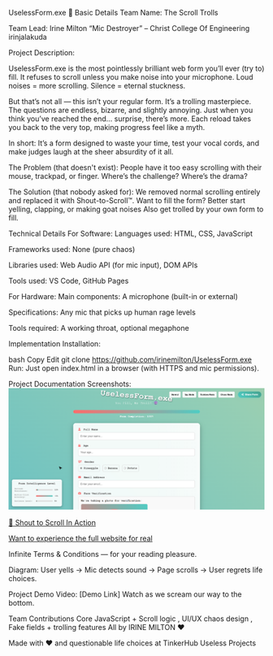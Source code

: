 UselessForm.exe 🎯
Basic Details
Team Name: The Scroll Trolls



Team Lead: Irine Milton  “Mic Destroyer”  – Christ College Of Engineering irinjalakuda



Project Description:

UselessForm.exe is the most pointlessly brilliant web form you’ll ever (try to) fill. It refuses to scroll unless you make noise into your microphone. Loud noises = more scrolling. Silence = eternal stuckness.

But that’s not all — this isn’t your regular form. It’s a trolling masterpiece. The questions are endless, bizarre, and slightly annoying. Just when you think you’ve reached the end… surprise, there’s more. Each reload takes you back to the very top, making progress feel like a myth.

In short: It’s a form designed to waste your time, test your vocal cords, and make judges laugh at the sheer absurdity of it all.
  



The Problem (that doesn't exist):
People have it too easy scrolling with their mouse, trackpad, or finger. Where’s the challenge? Where’s the drama?

The Solution (that nobody asked for):
We removed normal scrolling entirely and replaced it with Shout-to-Scroll™. Want to fill the form? Better start yelling, clapping, or making goat noises Also get trolled by your own form to fill.

Technical Details
For Software:
Languages used: HTML, CSS, JavaScript

Frameworks used: None (pure chaos)

Libraries used: Web Audio API (for mic input), DOM APIs

Tools used: VS Code, GitHub Pages

For Hardware:
Main components: A microphone (built-in or external)

Specifications: Any mic that picks up human rage levels

Tools required: A working throat, optional megaphone

Implementation
Installation:

bash
Copy
Edit
git clone https://github.com/irinemilton/UselessForm.exe
Run:
Just open index.html in a browser (with HTTPS and mic permissions).

Project Documentation
Screenshots:
![The glorious start screen before you lose hope](assets/intro.png)

[🎥 Shout to Scroll In Action](https://drive.google.com/file/d/1k5fejCbWlVUr-pkHgdWyMMy3CAF2KDqm/view?usp=sharing)

[Want to experience the full website for real](https://useless-form-exe.vercel.app/)


Infinite Terms & Conditions — for your reading pleasure.

Diagram:
User yells → Mic detects sound → Page scrolls → User regrets life choices.

Project Demo
Video: [Demo Link] Watch as we scream our way to the bottom.

Team Contributions
 Core JavaScript + Scroll logic , UI/UX chaos design , Fake fields + trolling features  All by IRINE MILTON ❤️

Made with ❤️ and questionable life choices at TinkerHub Useless Projects

